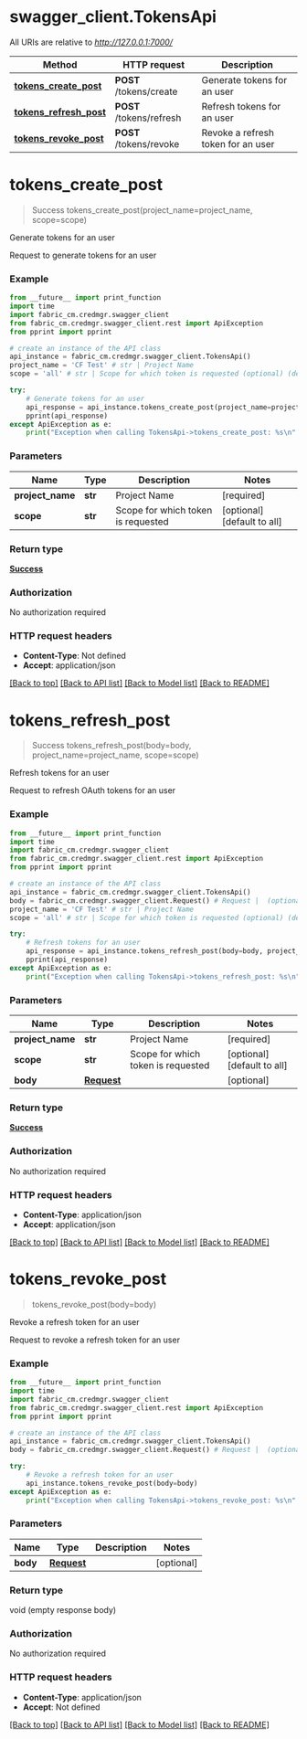 # swagger_client.TokensApi

All URIs are relative to *http://127.0.0.1:7000/*

Method | HTTP request | Description
------------- | ------------- | -------------
[**tokens_create_post**](TokensApi.md#tokens_create_post) | **POST** /tokens/create | Generate tokens for an user
[**tokens_refresh_post**](TokensApi.md#tokens_refresh_post) | **POST** /tokens/refresh | Refresh tokens for an user
[**tokens_revoke_post**](TokensApi.md#tokens_revoke_post) | **POST** /tokens/revoke | Revoke a refresh token for an user

# **tokens_create_post**
> Success tokens_create_post(project_name=project_name, scope=scope)

Generate tokens for an user

Request to generate tokens for an user 

### Example
```python
from __future__ import print_function
import time
import fabric_cm.credmgr.swagger_client
from fabric_cm.credmgr.swagger_client.rest import ApiException
from pprint import pprint

# create an instance of the API class
api_instance = fabric_cm.credmgr.swagger_client.TokensApi()
project_name = 'CF Test' # str | Project Name
scope = 'all' # str | Scope for which token is requested (optional) (default to all)

try:
    # Generate tokens for an user
    api_response = api_instance.tokens_create_post(project_name=project_name, scope=scope)
    pprint(api_response)
except ApiException as e:
    print("Exception when calling TokensApi->tokens_create_post: %s\n" % e)
```

### Parameters

Name | Type | Description  | Notes
------------- | ------------- | ------------- | -------------
 **project_name** | **str**| Project Name | [required] 
 **scope** | **str**| Scope for which token is requested | [optional] [default to all]

### Return type

[**Success**](Success.md)

### Authorization

No authorization required

### HTTP request headers

 - **Content-Type**: Not defined
 - **Accept**: application/json

[[Back to top]](#) [[Back to API list]](../README.md#documentation-for-api-endpoints) [[Back to Model list]](../README.md#documentation-for-models) [[Back to README]](../README.md)

# **tokens_refresh_post**
> Success tokens_refresh_post(body=body, project_name=project_name, scope=scope)

Refresh tokens for an user

Request to refresh OAuth tokens for an user 

### Example
```python
from __future__ import print_function
import time
import fabric_cm.credmgr.swagger_client
from fabric_cm.credmgr.swagger_client.rest import ApiException
from pprint import pprint

# create an instance of the API class
api_instance = fabric_cm.credmgr.swagger_client.TokensApi()
body = fabric_cm.credmgr.swagger_client.Request() # Request |  (optional)
project_name = 'CF Test' # str | Project Name
scope = 'all' # str | Scope for which token is requested (optional) (default to all)

try:
    # Refresh tokens for an user
    api_response = api_instance.tokens_refresh_post(body=body, project_name=project_name, scope=scope)
    pprint(api_response)
except ApiException as e:
    print("Exception when calling TokensApi->tokens_refresh_post: %s\n" % e)
```

### Parameters

Name | Type | Description  | Notes
------------- | ------------- | ------------- | -------------
 **project_name** | **str**| Project Name | [required] 
 **scope** | **str**| Scope for which token is requested | [optional] [default to all]
 **body** | [**Request**](Request.md)|  | [optional] 
### Return type

[**Success**](Success.md)

### Authorization

No authorization required

### HTTP request headers

 - **Content-Type**: application/json
 - **Accept**: application/json

[[Back to top]](#) [[Back to API list]](../README.md#documentation-for-api-endpoints) [[Back to Model list]](../README.md#documentation-for-models) [[Back to README]](../README.md)

# **tokens_revoke_post**
> tokens_revoke_post(body=body)

Revoke a refresh token for an user

Request to revoke a refresh token for an user 

### Example
```python
from __future__ import print_function
import time
import fabric_cm.credmgr.swagger_client
from fabric_cm.credmgr.swagger_client.rest import ApiException
from pprint import pprint

# create an instance of the API class
api_instance = fabric_cm.credmgr.swagger_client.TokensApi()
body = fabric_cm.credmgr.swagger_client.Request() # Request |  (optional)

try:
    # Revoke a refresh token for an user
    api_instance.tokens_revoke_post(body=body)
except ApiException as e:
    print("Exception when calling TokensApi->tokens_revoke_post: %s\n" % e)
```

### Parameters

Name | Type | Description  | Notes
------------- | ------------- | ------------- | -------------
 **body** | [**Request**](Request.md)|  | [optional] 

### Return type

void (empty response body)

### Authorization

No authorization required

### HTTP request headers

 - **Content-Type**: application/json
 - **Accept**: Not defined

[[Back to top]](#) [[Back to API list]](../README.md#documentation-for-api-endpoints) [[Back to Model list]](../README.md#documentation-for-models) [[Back to README]](../README.md)

